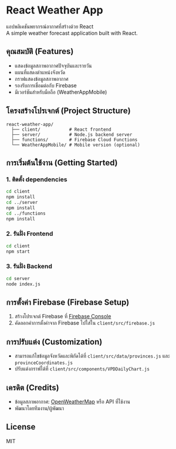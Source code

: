 # React Weather App

แอปพลิเคชันพยากรณ์อากาศที่สร้างด้วย React  
A simple weather forecast application built with React.

## คุณสมบัติ (Features)

- แสดงข้อมูลสภาพอากาศปัจจุบันและรายวัน
- แผนที่แสดงตำแหน่งจังหวัด
- กราฟแสดงข้อมูลสภาพอากาศ
- รองรับการเชื่อมต่อกับ Firebase
- มีเวอร์ชันสำหรับมือถือ (WeatherAppMobile)

## โครงสร้างโปรเจกต์ (Project Structure)

```
react-weather-app/
  ├── client/           # React frontend
  ├── server/           # Node.js backend server
  ├── functions/        # Firebase Cloud Functions
  └── WeatherAppMobile/ # Mobile version (optional)
```

## การเริ่มต้นใช้งาน (Getting Started)

### 1. ติดตั้ง dependencies

```bash
cd client
npm install
cd ../server
npm install
cd ../functions
npm install
```

### 2. รันฝั่ง Frontend

```bash
cd client
npm start
```

### 3. รันฝั่ง Backend

```bash
cd server
node index.js
```

## การตั้งค่า Firebase (Firebase Setup)

1. สร้างโปรเจกต์ Firebase ที่ [Firebase Console](https://console.firebase.google.com/)
2. คัดลอกค่าการตั้งค่าจาก Firebase ไปใส่ใน `client/src/firebase.js`

## การปรับแต่ง (Customization)

- สามารถแก้ไขข้อมูลจังหวัดและพิกัดได้ที่ `client/src/data/provinces.js` และ `provinceCoordinates.js`
- ปรับแต่งกราฟได้ที่ `client/src/components/VPDDailyChart.js`

## เครดิต (Credits)

- ข้อมูลสภาพอากาศ: [OpenWeatherMap](https://openweathermap.org/) หรือ API ที่ใช้งาน
- พัฒนาโดยทีมงาน/ผู้พัฒนา

## License

MIT 